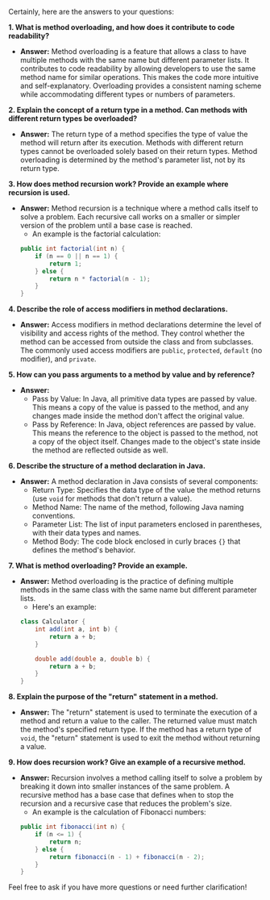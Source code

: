 Certainly, here are the answers to your questions:

**1. What is method overloading, and how does it contribute to code readability?**
- **Answer:** Method overloading is a feature that allows a class to have multiple methods with the same name but different parameter lists. It contributes to code readability by allowing developers to use the same method name for similar operations. This makes the code more intuitive and self-explanatory. Overloading provides a consistent naming scheme while accommodating different types or numbers of parameters.

**2. Explain the concept of a return type in a method. Can methods with different return types be overloaded?**
- **Answer:** The return type of a method specifies the type of value the method will return after its execution. Methods with different return types cannot be overloaded solely based on their return types. Method overloading is determined by the method's parameter list, not by its return type.

**3. How does method recursion work? Provide an example where recursion is used.**
- **Answer:** Method recursion is a technique where a method calls itself to solve a problem. Each recursive call works on a smaller or simpler version of the problem until a base case is reached. 
    -   An example is the factorial calculation:
   ```java
   public int factorial(int n) {
       if (n == 0 || n == 1) {
           return 1;
       } else {
           return n * factorial(n - 1);
       }
   }
   ```

**4. Describe the role of access modifiers in method declarations.**
- **Answer:** Access modifiers in method declarations determine the level of visibility and access rights of the method. They control whether the method can be accessed from outside the class and from subclasses. The commonly used access modifiers are `public`, `protected`, `default` (no modifier), and `private`.

**5. How can you pass arguments to a method by value and by reference?**
- **Answer:**
     - Pass by Value: In Java, all primitive data types are passed by value. This means a copy of the value is passed to the method, and any changes made inside the method don't affect the original value.
     - Pass by Reference: In Java, object references are passed by value. This means the reference to the object is passed to the method, not a copy of the object itself. Changes made to the object's state inside the method are reflected outside as well.

**6. Describe the structure of a method declaration in Java.**
- **Answer:** A method declaration in Java consists of several components:
     - Return Type: Specifies the data type of the value the method returns (use `void` for methods that don't return a value).
     - Method Name: The name of the method, following Java naming conventions.
     - Parameter List: The list of input parameters enclosed in parentheses, with their data types and names.
     - Method Body: The code block enclosed in curly braces `{}` that defines the method's behavior.

**7. What is method overloading? Provide an example.**
- **Answer:** Method overloading is the practice of defining multiple methods in the same class with the same name but different parameter lists. 
    -   Here's an example:
   ```java
   class Calculator {
       int add(int a, int b) {
           return a + b;
       }

       double add(double a, double b) {
           return a + b;
       }
   }
   ```

**8. Explain the purpose of the "return" statement in a method.**
- **Answer:** The "return" statement is used to terminate the execution of a method and return a value to the caller. The returned value must match the method's specified return type. If the method has a return type of `void`, the "return" statement is used to exit the method without returning a value.

**9. How does recursion work? Give an example of a recursive method.**
- **Answer:** Recursion involves a method calling itself to solve a problem by breaking it down into smaller instances of the same problem. A recursive method has a base case that defines when to stop the recursion and a recursive case that reduces the problem's size. 
    -   An example is the calculation of Fibonacci numbers:
   ```java
   public int fibonacci(int n) {
       if (n <= 1) {
           return n;
       } else {
           return fibonacci(n - 1) + fibonacci(n - 2);
       }
   }
   ```

Feel free to ask if you have more questions or need further clarification!